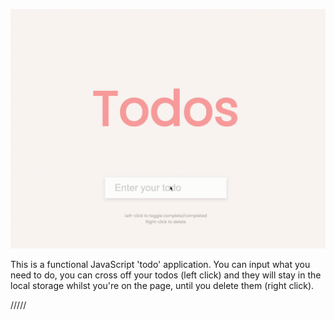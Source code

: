 ![demo of the app](images/gif2.gif)

This is a functional JavaScript 'todo' application. You can input what you need to do, you can cross off your todos (left click) and they will stay in the local storage whilst you're on the page, until you delete them (right click).

/////

<!-- Please try the application [here]() -->

